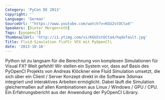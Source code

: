 ```yaml
---
Category: 'PyCon DE 2013'
Copyright: ''
Language: 'German'
SourceUrl: '"https://www.youtube.com/watch?v=KGU2stOCta4"'
Speakers: [Dieter Morgenroth]
Tags: [pyopencl]
ThumbnailUrl: 'http://i1.ytimg.com/vi/KGU2stOCta4/hqdefault.jpg'
Title: Fluid-Simulation f\xFCr VFX mit PyOpenCl\
date: '2013-10-16'
---
```

Python ist zu langsam für die Berechnung von komplexen Simulationen für Visual FX? Weit gefehlt! Wir stellen ein System vor, dass auf Basis des PyOpenCl Projekts von Andreas Klöckner eine Fluid Simulation umsetzt, die sich über ein Client / Server Konzept direkt in die Software 3dsmax integriert und interaktives Arbeiten ermöglicht. Dabei läuft die Simulation gleichermaßen auf allen Kombinationen aus Linux / Windows / GPU / CPU.
Ein Erfahrungsbericht aus der Anwendung der PyOpenCl Library. 
 
